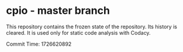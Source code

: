 # cpio - master branch

This repository contains the frozen state of the repository.
Its history is cleared. It is used only for static code
analysis with Codacy.

Commit Time: 1726620892